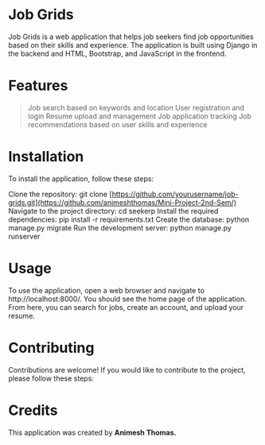 # Job Grids

  Job Grids is a web application that helps job seekers find job opportunities based on their skills and experience. The application is built using Django in the backend     and HTML, Bootstrap, and JavaScript in the frontend.

# Features
>Job search based on keywords and location
>User registration and login
>Resume upload and management
>Job application tracking
>Job recommendations based on user skills and experience

# Installation
To install the application, follow these steps:

Clone the repository: git clone [https://github.com/yourusername/job-grids.git](https://github.com/animeshthomas/Mini-Project-2nd-Sem/)
Navigate to the project directory: cd seekerp
Install the required dependencies: pip install -r requirements.txt
Create the database: python manage.py migrate
Run the development server: python manage.py runserver

# Usage
To use the application, open a web browser and navigate to http://localhost:8000/. You should see the home page of the application. From here, you can search for jobs, create an account, and upload your resume.

# Contributing
Contributions are welcome! If you would like to contribute to the project, please follow these steps:

# Credits
This application was created by **Animesh Thomas.**

